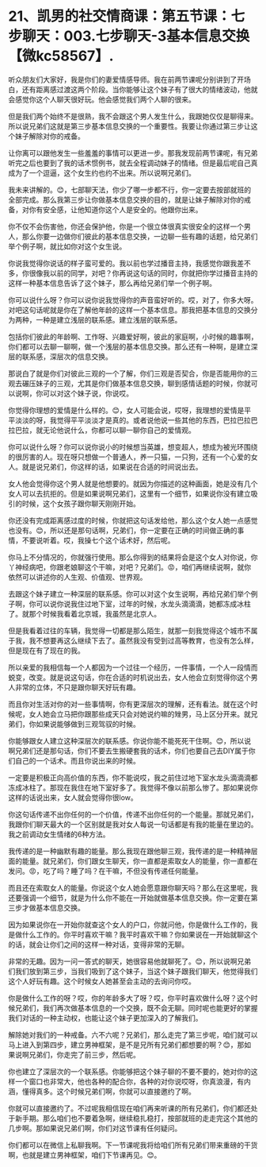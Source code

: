 # 21、凯男的社交情商课：第五节课：七步聊天：003.七步聊天-3基本信息交换【微kc58567】.

听众朋友们大家好，我是你们的妻爱情感导师。我在前两节课呢分别讲到了开场白，还有距离感过渡这两个阶段。当你能够让这个妹子有了很大的情绪波动，他就会感觉你这个人聊天很好玩。他会感觉我们两个人聊的很来。

但是我们两个始终不是很熟，我不会跟这个男人发生什么，我跟她仅仅是聊得来。所以说兄弟们这就是第三步基本信息交换的一个重要性。我要让你通过第三步让这个妹子解除对你的戒备。

让你离可以跟他发生一些羞羞的事情可以更进一步。那我发现前两节课呢，有兄弟听完之后也要到了我的话术惯例书，就去全程调动妹子的情绪。但是最后呢自己真成为了一个逗逼，这个女生约也约不出来。所以说啊兄弟们。

我未来讲解的。😊，七部聊天法，你少了哪一步都不行，你一定要去按部就班的全部完成。那么我第三步让你做基本信息交换的目的，就是让妹子解除对你的戒备，对你有安全感，让他知道你这个人是安全的。他跟你出来。

你不仅不会伤害他，你还会保护他，你是一个很立体很真实很安全的这样一个男人，那么你要一边做你们彼此的基本信息交换，一边聊一些有趣的话题，给兄弟们举个例子啊，就比如你对这个女生说。

你说我觉得你说话的样子蛮可爱的。我以前也学过播音主持，我感觉你跟我差不多，你很像我以前的同学，对吧？你再说这句话的同时，你就把你学过播音主持的这样一种基本信息告诉了这个妹子，那么再给兄弟们举一个例子啊。

你可以说什么呀？你可以说你说我觉得你的声音蛮好听的。哎，对了，你多大呀。对吧这句话呢就是你在了解他年龄的这样一个基本信息。那我把基本信息的交换分为两种，一种是建立浅层的联系感。建立浅层的联系感。

包括你们彼此的年龄啊、工作呀、兴趣爱好啊，彼此的家庭啊，小时候的趣事啊，你们都可以去聊一聊啊，做一个浅层的基本信息交换。那么还有一种啊，是建立深层的联系感，深层次的信息交换。

那说白了就是你们对彼此三观的一个了解，你们三观是否契合，你是否能用你的三观去碾压妹子的三观，尤其是你们做基本信息交换，聊到感情话题的时候，你就可以说啊，你可以对这个妹子说，你说哎。

你觉得你理想的爱情是什么样的。😊，女人可能会说，哎呀，我理想的爱情是平平淡淡的呀，我觉得平平淡淡才是真的。或者说他说一些其他的东西，巴拉巴拉巴拉巴拉，就无论他说什么，你都可以聊一聊你自己的爱情观。

你可以说什么呀？你可以说你说小的时候想当英雄，想变超人，想成为被光环围绕的很厉害的人。现在呀只想做一个普通人，养一只猫，一只狗，还有一个心爱的女人。就是说兄弟们，你这样的话，如果说在合适的时间说出去。

女人他会觉得你这个男人就是他想要的。就因为你描述的这种画面，她是没有几个女人可以去抗拒的。但是如果说啊兄弟们，这里有一个细节，如果说你没有建立吸引的时候，这个女孩子跟你聊天刚刚开始。

你还没有完成距离感过度的时候，你就把这句话发给他，那么这个女人她一点感觉也没有。😊，所以还是那句话啊，兄弟们，你一定要在正确的时间做正确的事情，不要说听着。哎，我操七个这个话术好，然后呢。

你马上不分情况的，你就强行使用。那么你得到的结果将会是这个女人对你说，你丫神经病吧，你跟老娘聊这个干嘛，对吧？兄弟们。😡，咱们再继续说啊，就你依然可以讲述你的人生观、价值观、世界观。

去跟这个妹子建立一种深层的联系感。你可以对这个女生说啊，再给兄弟们举个例子啊，你可以说你说我住过地下室，过年的时候，水龙头滴滴滴，她都冻成冰柱了。就那个时候我看着北京城，我虽然是北京人。

但是我看着过往的车辆，我觉得一切都是那么陌生，就那一刻我觉得这个城市不属于我，我不想要再这么继续下去了。虽然我没有受到过高等教育，也没有怎么样，但是现在有了现在的我。

所以亲爱的我相信每一个人都因为一个过往一个经历，一件事情，一个人一段情而蜕变，改变。就是说这句话，你在合适的时机说出去，女人他会立刻觉得你这个男人非常的立体，不只是跟你聊天好玩有趣。

而且你对生活对你的对一些事情啊，你有更深层次的理解，还有看法。就在这个时候呢，女人她会立马把你跟那些成天只会对她说约嘛的矬男，马上区分开来。就兄弟们，你如果说能够做到三观驾驭的时候。

你能够跟女人建立这种深层次的联系感。你说你能不能死死干住啊。😊，所以说啊兄弟们还是那句话，你们不要去生搬硬套我的话术，你们也要自己去DIY属于你们自己的一个话术。而且你说出来的时候。

一定要是积极正向高价值的东西，你不能说哎，我之前住过地下室水龙头滴滴滴都冻成冰柱了。那现在我住在地下室好多了。我觉得不像以前那么惨了。那如果说你这样的话说出来，女人就会觉得你很low。

你这句话传递不出你任何的一个价值，传递不出你任何的一个能量。那就兄弟们，我跟你们聊天最大的一个区别就是我对女人每说一句话都是有我的能量在里边的。我之前调动女生情绪的6种方法。

我传递的是一种幽默有趣的能量。那么我现在跟他聊三观，我传递的是一种精神层面的能量。就兄弟们，你们跟女生聊天，你一直都是索取女人的能量，你一直都在发问。😡，吃了吗？睡了吗？在干嘛，不但没有传递任何能量。

而且还在索取女人的能量。你说这个女人她会愿意跟你聊天吗？那么在这里呢，我还要强调一个细节，就是为什么你不能在一开始就做基本信息交换。你一定要在第三步才做基本信息交换。

因为如果说你在一开始你就查这个女人的户口，你就问他，你是做什么工作的，我是做什么工作的。你平时喜欢干嘛？我平时喜欢干嘛？你如果说在一开始就聊这个的话，就会让你们之间的这样一种对话，变得非常的无聊。

非常的无趣。因为一问一答式的聊天，她很容易他就聊死了。😊，所以说啊兄弟们我们放到第三步，当我们吸到了这个妹子，当这个妹子跟我们聊天，他觉得我们这个人好玩有趣。这个时候女人她甚至会主动的去询问你哎。

你是做什么工作的呀？哎，你的年龄多大了呀？哎，你平时喜欢做什么呀？这个时候兄弟们，我们再次做基本信息的一个交换，既不会无聊。同时呢也能更好的掌握我们对话的一种主动权，也能让这个妹子更加深入的了解我们。

解除她对我们的一种戒备。六不六呢？兄弟们，那么走完了第三步呢，咱们就可以马上进入到第四步，建立男神框架，是不是兄所有兄弟们都想要的啊？😊，那如果说啊兄弟们，你走完了前三步，然后呢。

你也建立了深层次的一个联系感。你能够把这个妹子聊的不要不要的，她对你的这样一个窗口也非常大，他也各种的配合你，各种的对你说哎呀，你真浪漫，有内涵，懂得真多。这个时候兄弟们啊，你就可以直接邀约了啊。

你就可以直接邀约了。不过呢我相信现在咱们再来听课的所有兄弟们，你们都还处于新手期。那么咱们也不要着急啊，继续稳扎稳打，按部就班的走走完这个其他的几步啊。那如果说兄弟们啊，你们对这节课有任何疑问。

你们都可以在微信上私聊我啊。下一节课呢我将给咱们所有兄弟们带来重磅的干货啊，也就是建立男神框架，咱们下节课再见。😊。


